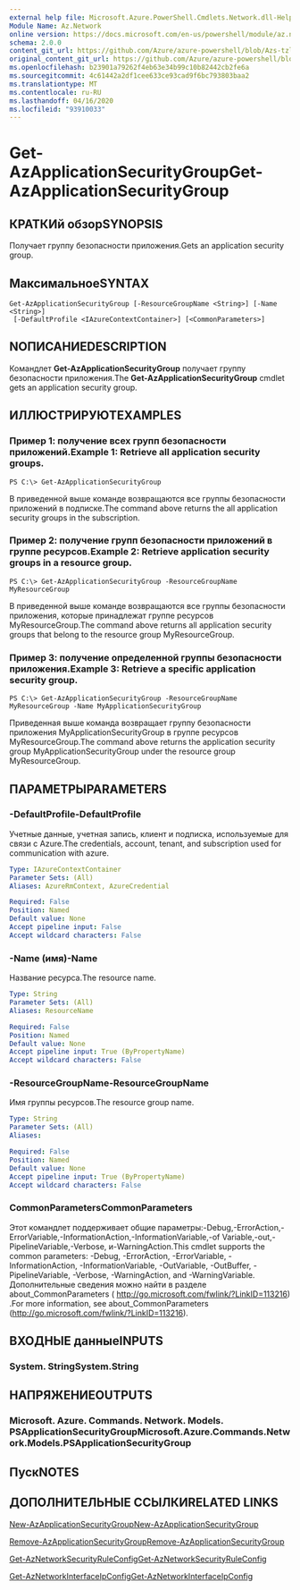 ```yaml
---
external help file: Microsoft.Azure.PowerShell.Cmdlets.Network.dll-Help.xml
Module Name: Az.Network
online version: https://docs.microsoft.com/en-us/powershell/module/az.network/get-azapplicationsecuritygroup
schema: 2.0.0
content_git_url: https://github.com/Azure/azure-powershell/blob/Azs-tzl/src/Network/Network/help/Get-AzApplicationSecurityGroup.md
original_content_git_url: https://github.com/Azure/azure-powershell/blob/Azs-tzl/src/Network/Network/help/Get-AzApplicationSecurityGroup.md
ms.openlocfilehash: b23901a79262f4eb63e34b99c10b82442cb2fe6a
ms.sourcegitcommit: 4c61442a2df1cee633ce93cad9f6bc793803baa2
ms.translationtype: MT
ms.contentlocale: ru-RU
ms.lasthandoff: 04/16/2020
ms.locfileid: "93910033"
---
```

# <span data-ttu-id="59c98-101">Get-AzApplicationSecurityGroup</span><span class="sxs-lookup"><span data-stu-id="59c98-101">Get-AzApplicationSecurityGroup</span></span>

## <span data-ttu-id="59c98-102">КРАТКИй обзор</span><span class="sxs-lookup"><span data-stu-id="59c98-102">SYNOPSIS</span></span>
<span data-ttu-id="59c98-103">Получает группу безопасности приложения.</span><span class="sxs-lookup"><span data-stu-id="59c98-103">Gets an application security group.</span></span>

## <span data-ttu-id="59c98-104">Максимальное</span><span class="sxs-lookup"><span data-stu-id="59c98-104">SYNTAX</span></span>

```
Get-AzApplicationSecurityGroup [-ResourceGroupName <String>] [-Name <String>]
 [-DefaultProfile <IAzureContextContainer>] [<CommonParameters>]
```

## <span data-ttu-id="59c98-105">NОПИСАНИЕ</span><span class="sxs-lookup"><span data-stu-id="59c98-105">DESCRIPTION</span></span>
<span data-ttu-id="59c98-106">Командлет **Get-AzApplicationSecurityGroup** получает группу безопасности приложения.</span><span class="sxs-lookup"><span data-stu-id="59c98-106">The **Get-AzApplicationSecurityGroup** cmdlet gets an application security group.</span></span>

## <span data-ttu-id="59c98-107">ИЛЛЮСТРИРУЮТ</span><span class="sxs-lookup"><span data-stu-id="59c98-107">EXAMPLES</span></span>

### <span data-ttu-id="59c98-108">Пример 1: получение всех групп безопасности приложений.</span><span class="sxs-lookup"><span data-stu-id="59c98-108">Example 1: Retrieve all application security groups.</span></span>
```
PS C:\> Get-AzApplicationSecurityGroup
```

<span data-ttu-id="59c98-109">В приведенной выше команде возвращаются все группы безопасности приложений в подписке.</span><span class="sxs-lookup"><span data-stu-id="59c98-109">The command above returns the all application security groups in the subscription.</span></span>

### <span data-ttu-id="59c98-110">Пример 2: получение групп безопасности приложений в группе ресурсов.</span><span class="sxs-lookup"><span data-stu-id="59c98-110">Example 2: Retrieve application security groups in a resource group.</span></span>
```
PS C:\> Get-AzApplicationSecurityGroup -ResourceGroupName MyResourceGroup
```

<span data-ttu-id="59c98-111">В приведенной выше команде возвращаются все группы безопасности приложения, которые принадлежат группе ресурсов MyResourceGroup.</span><span class="sxs-lookup"><span data-stu-id="59c98-111">The command above returns all application security groups that belong to the resource group MyResourceGroup.</span></span>

### <span data-ttu-id="59c98-112">Пример 3: получение определенной группы безопасности приложения.</span><span class="sxs-lookup"><span data-stu-id="59c98-112">Example 3: Retrieve a specific application security group.</span></span>
```
PS C:\> Get-AzApplicationSecurityGroup -ResourceGroupName MyResourceGroup -Name MyApplicationSecurityGroup
```

<span data-ttu-id="59c98-113">Приведенная выше команда возвращает группу безопасности приложения MyApplicationSecurityGroup в группе ресурсов MyResourceGroup.</span><span class="sxs-lookup"><span data-stu-id="59c98-113">The command above returns the application security group MyApplicationSecurityGroup under the resource group MyResourceGroup.</span></span>

## <span data-ttu-id="59c98-114">ПАРАМЕТРЫ</span><span class="sxs-lookup"><span data-stu-id="59c98-114">PARAMETERS</span></span>

### <span data-ttu-id="59c98-115">-DefaultProfile</span><span class="sxs-lookup"><span data-stu-id="59c98-115">-DefaultProfile</span></span>
<span data-ttu-id="59c98-116">Учетные данные, учетная запись, клиент и подписка, используемые для связи с Azure.</span><span class="sxs-lookup"><span data-stu-id="59c98-116">The credentials, account, tenant, and subscription used for communication with azure.</span></span>

```yaml
Type: IAzureContextContainer
Parameter Sets: (All)
Aliases: AzureRmContext, AzureCredential

Required: False
Position: Named
Default value: None
Accept pipeline input: False
Accept wildcard characters: False
```

### <span data-ttu-id="59c98-117">-Name (имя)</span><span class="sxs-lookup"><span data-stu-id="59c98-117">-Name</span></span>
<span data-ttu-id="59c98-118">Название ресурса.</span><span class="sxs-lookup"><span data-stu-id="59c98-118">The resource name.</span></span>

```yaml
Type: String
Parameter Sets: (All)
Aliases: ResourceName

Required: False
Position: Named
Default value: None
Accept pipeline input: True (ByPropertyName)
Accept wildcard characters: False
```

### <span data-ttu-id="59c98-119">-ResourceGroupName</span><span class="sxs-lookup"><span data-stu-id="59c98-119">-ResourceGroupName</span></span>
<span data-ttu-id="59c98-120">Имя группы ресурсов.</span><span class="sxs-lookup"><span data-stu-id="59c98-120">The resource group name.</span></span>

```yaml
Type: String
Parameter Sets: (All)
Aliases: 

Required: False
Position: Named
Default value: None
Accept pipeline input: True (ByPropertyName)
Accept wildcard characters: False
```

### <span data-ttu-id="59c98-121">CommonParameters</span><span class="sxs-lookup"><span data-stu-id="59c98-121">CommonParameters</span></span>
<span data-ttu-id="59c98-122">Этот командлет поддерживает общие параметры:-Debug,-ErrorAction,-ErrorVariable,-InformationAction,-InformationVariable,-of Variable,-out,-PipelineVariable,-Verbose, и-WarningAction.</span><span class="sxs-lookup"><span data-stu-id="59c98-122">This cmdlet supports the common parameters: -Debug, -ErrorAction, -ErrorVariable, -InformationAction, -InformationVariable, -OutVariable, -OutBuffer, -PipelineVariable, -Verbose, -WarningAction, and -WarningVariable.</span></span> <span data-ttu-id="59c98-123">Дополнительные сведения можно найти в разделе about_CommonParameters ( http://go.microsoft.com/fwlink/?LinkID=113216) .</span><span class="sxs-lookup"><span data-stu-id="59c98-123">For more information, see about_CommonParameters (http://go.microsoft.com/fwlink/?LinkID=113216).</span></span>

## <span data-ttu-id="59c98-124">ВХОДНЫЕ данные</span><span class="sxs-lookup"><span data-stu-id="59c98-124">INPUTS</span></span>

### <span data-ttu-id="59c98-125">System. String</span><span class="sxs-lookup"><span data-stu-id="59c98-125">System.String</span></span>

## <span data-ttu-id="59c98-126">НАПРЯЖЕНИЕ</span><span class="sxs-lookup"><span data-stu-id="59c98-126">OUTPUTS</span></span>

### <span data-ttu-id="59c98-127">Microsoft. Azure. Commands. Network. Models. PSApplicationSecurityGroup</span><span class="sxs-lookup"><span data-stu-id="59c98-127">Microsoft.Azure.Commands.Network.Models.PSApplicationSecurityGroup</span></span>

## <span data-ttu-id="59c98-128">Пуск</span><span class="sxs-lookup"><span data-stu-id="59c98-128">NOTES</span></span>

## <span data-ttu-id="59c98-129">ДОПОЛНИТЕЛЬНЫЕ ССЫЛКИ</span><span class="sxs-lookup"><span data-stu-id="59c98-129">RELATED LINKS</span></span>

[<span data-ttu-id="59c98-130">New-AzApplicationSecurityGroup</span><span class="sxs-lookup"><span data-stu-id="59c98-130">New-AzApplicationSecurityGroup</span></span>](./New-AzApplicationSecurityGroup.md)

[<span data-ttu-id="59c98-131">Remove-AzApplicationSecurityGroup</span><span class="sxs-lookup"><span data-stu-id="59c98-131">Remove-AzApplicationSecurityGroup</span></span>](./Remove-AzApplicationSecurityGroup.md)

[<span data-ttu-id="59c98-132">Get-AzNetworkSecurityRuleConfig</span><span class="sxs-lookup"><span data-stu-id="59c98-132">Get-AzNetworkSecurityRuleConfig</span></span>](./Get-AzNetworkSecurityRuleConfig.md)

[<span data-ttu-id="59c98-133">Get-AzNetworkInterfaceIpConfig</span><span class="sxs-lookup"><span data-stu-id="59c98-133">Get-AzNetworkInterfaceIpConfig</span></span>](./Get-AzNetworkInterfaceIpConfig.md)
